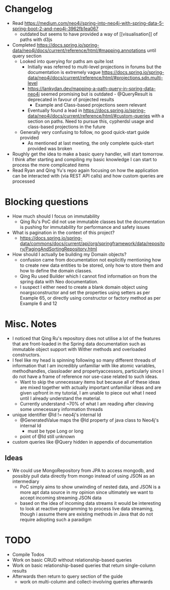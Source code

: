 
# Changelog
- Read https://medium.com/neo4j/spring-into-neo4j-with-spring-data-5-spring-boot-2-and-neo4j-3962fb1ea067
	- outdated but seems to have provided a way of [[visualisation]] of paths with d3js
- Completed https://docs.spring.io/spring-data/neo4j/docs/current/reference/html/#mapping.annotations until query section
	- Looked into querying for paths am quite lost
		- Initially was referred to multi-level projections in forums but the documentation is extremely vague https://docs.spring.io/spring-data/neo4j/docs/current/reference/html/#projections.sdn.multi-level
		- https://lankydan.dev/mapping-a-path-query-in-spring-data-neo4j seemed promising but is outdated - @QueryResult is deprecated in favour of projected results
			- Example and Class-based projections seem relevant
		- Eventually found a lead in https://docs.spring.io/spring-data/neo4j/docs/current/reference/html/#custom-queries with a section on paths. Need to pursue this, cypherdsl usage and class-based projections in the future
	- Generally very confusing to follow, no good quick-start guide provided
		- As mentioned at last meeting, the only complete quick-start provided was broken
- Roughly get the idea to make a basic query handler, will start tomorrow. I think after starting and compiling my basic knowledge I can start to process the more complicated items
- Read Ryan and Qing Yu's repo again focusing on how the application can be interacted with (via REST API calls) and how custom queries are processed
# Blocking questions
- How much should I focus on immutability
	- Qing Ru's PoC did not use immutable classes but the documentation is pushing for immutability for performance and safety issues
- What is pagination in the context of this project?
	- https://docs.spring.io/spring-data/commons/docs/current/api/org/springframework/data/repository/PagingAndSortingRepository.html
- How should I actually be building my Domain objects?
	- confusion came from documentation not explicitly mentioning how to create new data entities to be stored, only how to store them and how to define the domain classes.
	- Qing Ru used Builder which I cannot find information on from the spring data with Neo documentation.
	- I suspect I either need to create a blank domain object using noargsconstructor and set the properties using setters as per Example 65, or directly using constructor or factory method as per Example 6 and 12

# Misc. Notes
- I noticed that Qing Ru's repository does not utilise a lot of the features that are front-loaded in the Spring data documentation such as immutable object support with Wither methods and overloaded constructors.
- I feel like my head is spinning following so many different threads of information that I am incredibly unfamiliar with like atomic variables, methodhandles, classloader and propertyaccessors, particularly since I do not have a frame of reference nor use-case related to such ideas. 
	- Want to skip the unnecessary items but because all of these ideas are mixed together with actually important unfamiliar ideas and are given upfront in my tutorial, I am unable to piece out what I need until I already understand the material.
	- Currently understand ~70% of what I am reading after cleaving some unnecessary information threads
- unique identifier @Id != neo4j's internal Id
	- @GeneratedValue maps the @Id property of java class to Neo4j's internal Id
		- must be type Long or long
	- point of @Id still unknown
- custom queries like @Query hidden in appendix of documentation
## Ideas
- We could use MongoRepository from JPA to access mongodb, and possibly pull data directly from mongo instead of using JSON as an intermediary
	- PoC simply aims to show unwinding of nested data, and JSON is a more apt data source in my opinion since ultimately we want to accept incoming streaming JSON data
	- based on the idea of incoming data streams it would be interesting to look at reactive programming to process live data streaming, though i assume there are existing methods in Java that do not require adopting such a paradigm

# TODO
- Compile Todos
- Work on basic CRUD without relationship-based queries
- Work on basic relationship-based queries that return single-column results
- Afterwards then return to query section of the guide
	- work on multi-column and collect-involving queries afterwards